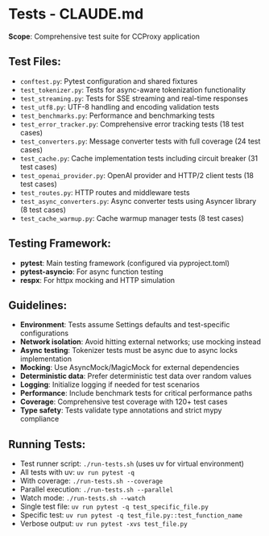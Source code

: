 # Tests - CLAUDE.md

**Scope**: Comprehensive test suite for CCProxy application

## Test Files:
- `conftest.py`: Pytest configuration and shared fixtures
- `test_tokenizer.py`: Tests for async-aware tokenization functionality
- `test_streaming.py`: Tests for SSE streaming and real-time responses
- `test_utf8.py`: UTF-8 handling and encoding validation tests
- `test_benchmarks.py`: Performance and benchmarking tests
- `test_error_tracker.py`: Comprehensive error tracking tests (18 test cases)
- `test_converters.py`: Message converter tests with full coverage (24 test cases)
- `test_cache.py`: Cache implementation tests including circuit breaker (31 test cases)
- `test_openai_provider.py`: OpenAI provider and HTTP/2 client tests (18 test cases)
- `test_routes.py`: HTTP routes and middleware tests
- `test_async_converters.py`: Async converter tests using Asyncer library (8 test cases)
- `test_cache_warmup.py`: Cache warmup manager tests (8 test cases)

## Testing Framework:
- **pytest**: Main testing framework (configured via pyproject.toml)
- **pytest-asyncio**: For async function testing
- **respx**: For httpx mocking and HTTP simulation

## Guidelines:
- **Environment**: Tests assume Settings defaults and test-specific configurations
- **Network isolation**: Avoid hitting external networks; use mocking instead
- **Async testing**: Tokenizer tests must be async due to async locks implementation
- **Mocking**: Use AsyncMock/MagicMock for external dependencies
- **Deterministic data**: Prefer deterministic test data over random values
- **Logging**: Initialize logging if needed for test scenarios
- **Performance**: Include benchmark tests for critical performance paths
- **Coverage**: Comprehensive test coverage with 120+ test cases
- **Type safety**: Tests validate type annotations and strict mypy compliance

## Running Tests:
- Test runner script: `./run-tests.sh` (uses uv for virtual environment)
- All tests with uv: `uv run pytest -q`
- With coverage: `./run-tests.sh --coverage`
- Parallel execution: `./run-tests.sh --parallel`
- Watch mode: `./run-tests.sh --watch`
- Single test file: `uv run pytest -q test_specific_file.py`
- Specific test: `uv run pytest -q test_file.py::test_function_name`
- Verbose output: `uv run pytest -xvs test_file.py`
